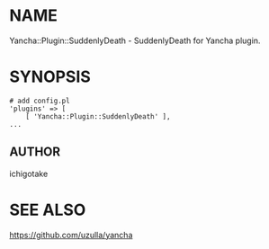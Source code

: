# NAME

Yancha::Plugin::SuddenlyDeath - SuddenlyDeath for Yancha plugin.

# SYNOPSIS

    # add config.pl
    'plugins' => [
        [ 'Yancha::Plugin::SuddenlyDeath' ],
    ...



## AUTHOR

ichigotake

# SEE ALSO

https://github.com/uzulla/yancha
